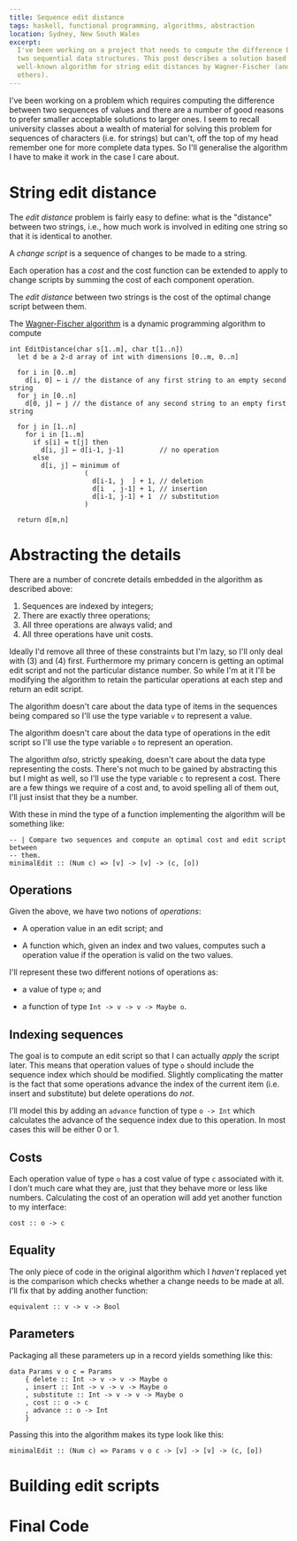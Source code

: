 ```yaml
---
title: Sequence edit distance
tags: haskell, functional programming, algorithms, abstraction
location: Sydney, New South Wales
excerpt: 
  I've been working on a project that needs to compute the difference between
  two sequential data structures. This post describes a solution based on the
  well-known algorithm for string edit distances by Wagner-Fischer (and
  others).
---
```


I've been working on a problem which requires computing the difference between
two sequences of values and there are a number of good reasons to prefer
smaller acceptable solutions to larger ones. I seem to recall university
classes about a wealth of material for solving this problem for sequences of
characters (i.e. for strings) but can't, off the top of my head remember one
for more complete data types. So I'll generalise the algorithm I have to make
it work in the case I care about.

String edit distance
====================

The *edit distance* problem is fairly easy to define: what is the "distance"
between two strings, i.e., how much work is involved in editing one string so
that it is identical to another.

A *change script* is a sequence of changes to be made to a string.

Each operation has a *cost* and the cost function can be extended to apply to
change scripts by summing the cost of each component operation.

The *edit distance* between two strings is the cost of the optimal change
script between them.

The [Wagner-Fischer algorithm][1] is a dynamic programming algorithm to compute 

[1]: https://en.wikipedia.org/wiki/Wagner%E2%80%93Fischer_algorithm

````
int EditDistance(char s[1..m], char t[1..n])
  let d be a 2-d array of int with dimensions [0..m, 0..n]
  
  for i in [0..m]
    d[i, 0] ← i // the distance of any first string to an empty second string
  for j in [0..n]
    d[0, j] ← j // the distance of any second string to an empty first string
  
  for j in [1..n]
    for i in [1..m]
      if s[i] = t[j] then  
        d[i, j] ← d[i-1, j-1]         // no operation
      else
        d[i, j] ← minimum of
                   (
                     d[i-1, j  ] + 1, // deletion
                     d[i  , j-1] + 1, // insertion
                     d[i-1, j-1] + 1  // substitution
                   )
  
  return d[m,n]
````

Abstracting the details
=======================

There are a number of concrete details embedded in the algorithm as described
above:

1. Sequences are indexed by integers;
2. There are exactly three operations;
3. All three operations are always valid; and
4. All three operations have unit costs.

Ideally I'd remove all three of these constraints but I'm lazy, so I'll only
deal with (3) and (4) first. Furthermore my primary concern is getting an
optimal edit script and not the particular distance number. So while I'm at it
I'll be modifying the algorithm to retain the particular operations at each
step and return an edit script.

The algorithm doesn't care about the data type of items in the sequences being
compared so I'll use the type variable `v` to represent a value.

The algorithm doesn't care about the data type of operations in the edit script so
I'll use the type variable `o` to represent an operation.

The algorithm *also*, strictly speaking, doesn't care about the data type
representing the costs. There's not much to be gained by abstracting this but
I might as well, so I'll use the type variable `c` to represent a cost. There
are a few things we require of a cost and, to avoid spelling all of them out,
I'll just insist that they be a number.

With these in mind the type of a function implementing the algorithm will be
something like:

````{haskell}
-- | Compare two sequences and compute an optimal cost and edit script between
-- them.
minimalEdit :: (Num c) => [v] -> [v] -> (c, [o])
````

Operations
----------

Given the above, we have two notions of *operations*:

- A operation value in an edit script; and

- A function which, given an index and two values, computes such a operation
value if the operation is valid on the two values.

I'll represent these two different notions of operations as:

- a value of type `o`; and

- a function of type `Int -> v -> v -> Maybe o`.

Indexing sequences
------------------

The goal is to compute an edit script so that I can actually *apply* the script
later. This means that operation values of type `o` should include the sequence
index which should be modified. Slightly complicating the matter is the fact
that some operations advance the index of the current item (i.e. insert and
substitute) but delete operations do *not*.

I'll model this by adding an `advance` function of type `o -> Int` which
calculates the advance of the sequence index due to this operation. In most
cases this will be either 0 or 1.

Costs
-----

Each operation value of type `o` has a cost value of type `c` associated with
it. I don't much care what they are, just that they behave more or less like
numbers. Calculating the cost of an operation will add yet another function to
my interface:

````{haskell}
cost :: o -> c
````

Equality
--------

The only piece of code in the original algorithm which I *haven't* replaced yet
is the comparison which checks whether a change needs to be made at all. I'll
fix that by adding another function:

````{.haskell}
equivalent :: v -> v -> Bool
````

Parameters
----------

Packaging all these parameters up in a record yields something like this:

````{haskell}
data Params v o c = Params
    { delete :: Int -> v -> v -> Maybe o
    , insert :: Int -> v -> v -> Maybe o
    , substitute :: Int -> v -> v -> Maybe o
    , cost :: o -> c
    , advance :: o -> Int
    }
````

Passing this into the algorithm makes its type look like this:

````{haskell}
minimalEdit :: (Num c) => Params v o c -> [v] -> [v] -> (c, [o])
````

Building edit scripts
=====================

Final Code
==========

